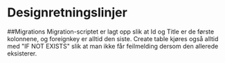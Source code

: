# Designretningslinjer
##Migrations
Migration-scriptet er lagt opp slik at Id og Title er de første kolonnene, og foreignkey
 er alltid den siste. Create table kjøres også alltid med "IF NOT EXISTS" slik at man 
 ikke får feilmelding dersom den allerede eksisterer.
 
